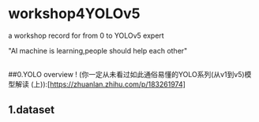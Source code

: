 # workshop4YOLOv5
a workshop record for from 0 to YOLOv5 expert  


"AI machine is learning,people should help each other"


##


##0.YOLO overview
 !
(你一定从未看过如此通俗易懂的YOLO系列(从v1到v5)模型解读 (上)):[https://zhuanlan.zhihu.com/p/183261974]
## 1.dataset





